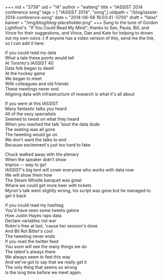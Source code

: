 +++
nid = "3739"
uid = "14"
author = "walterg"
title = "IASSIST 2014 conference song"
tags = [ "IASSIST 2014", "song",]
oldpath = "/blog/iassist-2014-conference-song"
date = "2014-06-08 16:03:41 -0700"
draft = "false"
banner = "/img/blog/blog-placeholder.png"
+++
Sung to the tune of Gordon Lightfoot's  "If You Could Read My Mind";
thanks to San, Paula, Bill, and Vince for their suggestions, and Vince,
Dan and Kate for helping to drown out my own voice :) If anyone has a
video version of this, send me the link, so I can add it here:

If you could read my data<br />
What a tale these points would tell<br />
At Toronto's IASSIST 40<br />
Data folk began to dwell<br />
At the hockey game<br />
We began to meet<br />
With colleagues and old friends<br />
These meetings never end<br />
Aligning data with infrastructure of research is what it's all about

If you were at this IASSIST<br />
Many fantastic talks you heard<br />
All of the sexy specialists<br />
Seemed to tweet on what they heard<br />
When you reached the talk 'bout the data dude<br />
The seating was all gone<br />
The tweeting would go on<br />
We don't want the talks to end<br />
Because excitement's just too hard to fake

Chuck walked away with the plenary<br />
When the speaker didn't show<br />
Improv -- way to go!<br />
IASSIST's big tent will cover everyone who works with data now<br />
We will show them how<br />
The Steam Whistle banquet was great<br />
Where we could get more beer with tickets<br />
Myron's talk went slightly wrong, his script was gone but he managed to<br />
get it back

If you could read my hashtag<br />
You'd have seen some tweets galore<br />
How Justin Hayes raps data<br />
Declare variables not war<br />
Robin's free at last, 'cause her session's done<br />
And Bit Rot Bitter's cool<br />
The tweeting never ends<br />
If you read the twitter feed<br />
You soon will see the many things we do<br />
The talent's always there<br />
We always seem to feel this way<br />
And we've got to say that we really get it<br />
The only thing that seems so wrong<br />
Is the long time before we meet again.


